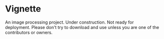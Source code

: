 # Vignette
An image processing project.
Under construction. Not ready for deployment. Please don't try to download and use unless you are one of the contributors or owners.
